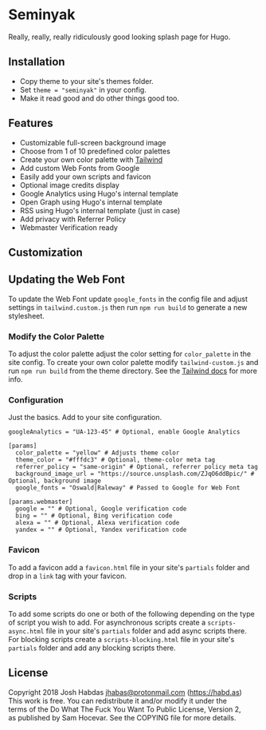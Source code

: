# Seminyak

Really, really, really ridiculously good looking splash page for Hugo.

## Installation

- Copy theme to your site's themes folder.
- Set `theme = "seminyak"` in your config.
- Make it read good and do other things good too.

## Features

- Customizable full-screen background image
- Choose from 1 of 10 predefined color palettes
- Create your own color palette with [Tailwind](https://tailwindcss.com/)
- Add custom Web Fonts from Google
- Easily add your own scripts and favicon
- Optional image credits display
- Google Analytics using Hugo's internal template
- Open Graph using Hugo's internal template
- RSS using Hugo's internal template (just in case)
- Add privacy with Referrer Policy
- Webmaster Verification ready

## Customization

## Updating the Web Font

To update the Web Font update `google_fonts` in the config file and adjust settings in `tailwind.custom.js` then run `npm run build` to generate a new stylesheet.

### Modify the Color Palette

To adjust the color palette adjust the color setting for `color_palette` in the site config. To create your own color palette modify `tailwind-custom.js` and run `npm run build` from the theme directory. See the [Tailwind docs](https://tailwindcss.com/docs/colors#customizing) for more info.

### Configuration

Just the basics. Add to your site configuration.

```
googleAnalytics = "UA-123-45" # Optional, enable Google Analytics

[params]
  color_palette = "yellow" # Adjusts theme color
  theme_color = "#fffdc3" # Optional, theme-color meta tag
  referrer_policy = "same-origin" # Optional, referrer policy meta tag
  background_image_url = "https://source.unsplash.com/ZJqO6ddBpic/" # Optional, background image
  google_fonts = "Oswald|Raleway" # Passed to Google for Web Font

[params.webmaster]
  google = "" # Optional, Google verification code
  bing = "" # Optional, Bing verification code
  alexa = "" # Optional, Alexa verification code
  yandex = "" # Optional, Yandex verification code
```

### Favicon

To add a favicon add a `favicon.html` file in your site's `partials` folder and drop in a `link` tag with your favicon.

### Scripts

To add some scripts do one or both of the following depending on the type of script you wish to add. For asynchronous scripts create a `scripts-async.html` file in your site's `partials` folder and add async scripts there. For blocking scripts create a `scripts-blocking.html` file in your site's `partials` folder and add any blocking scripts there.

## License

Copyright 2018 Josh Habdas <jhabas@protonmail.com> (https://habd.as)
<br>This work is free. You can redistribute it and/or modify it under the
<br>terms of the Do What The Fuck You Want To Public License, Version 2,
<br>as published by Sam Hocevar. See the COPYING file for more details.
